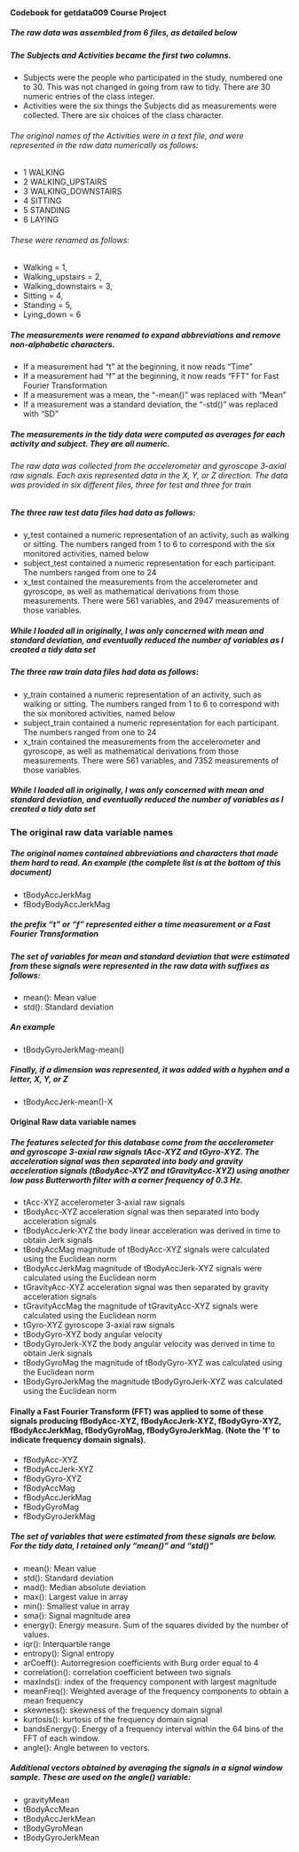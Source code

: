#### Codebook for getdata009 Course Project
##### The raw data was assembled from 6 files, as detailed below
##### The Subjects and Activities became the first two columns.  
* Subjects were the people who participated in the study, numbered one to 30.  This was not changed in going from raw to tidy.  There are 30 numeric entries of the class integer.
* Activities were the six things the Subjects did as measurements were collected.  There are six choices of the class character.
###### The original names of the Activities were in a text file, and were represented in the raw data numerically as follows:
* 1 WALKING
* 2 WALKING_UPSTAIRS
* 3 WALKING_DOWNSTAIRS
* 4 SITTING
* 5 STANDING
* 6 LAYING
###### These were renamed as follows:
* Walking = 1, 
* Walking_upstairs = 2, 
* Walking_downstairs = 3, 
* Sitting = 4, 
* Standing = 5, 
* Lying_down = 6
##### The measurements were renamed to expand abbreviations and remove non-alphabetic characters.  
* If a measurement had “t” at the beginning, it now reads “Time” 
* If a measurement had “f” at the beginning, it now reads “FFT” for Fast Fourier Transformation
* If a measurement was a mean, the “-mean()” was replaced with “Mean”
* If a measurement was a standard deviation, the “-std()” was replaced with “SD”
##### The measurements in the tidy data were computed as averages for each activity and subject.  They are all numeric.
###### The raw data was collected from the accelerometer and gyroscope 3-axial raw signals.  Each axis represented data in the X, Y, or Z direction.  The data was provided in six different files, three for test and three for train
##### The three raw test data files had data as follows: 
* y_test  contained a numeric representation of an activity, such as walking or sitting.  The numbers ranged from 1 to 6 to correspond with the six monitored activities, named below
* subject_test contained a numeric representation for each participant.  The numbers ranged from one to 24
* x_test contained the measurements from the accelerometer and gyroscope, as well as mathematical derivations from those measurements.  There were 561 variables, and 2947 measurements of those variables.  
##### While I loaded all in originally, I was only concerned with mean and standard deviation, and eventually reduced the number of variables as I created a tidy data set
##### The three raw train data files had data as follows: 
* y_train  contained a numeric representation of an activity, such as walking or sitting.  The numbers ranged from 1 to 6 to correspond with the six monitored activities, named below
* subject_train contained a numeric representation for each participant.  The numbers ranged from one to 24
* x_train contained the measurements from the accelerometer and gyroscope, as well as mathematical derivations from those measurements.  There were 561 variables, and 7352 measurements of those variables.  
#####  While I loaded all in originally, I was only concerned with mean and standard deviation, and eventually reduced the number of variables as I created a tidy data set


### **The original raw data variable names**
##### The original names contained abbreviations and characters that made them hard to read.  An example (the complete list is at the bottom of this document)
* tBodyAccJerkMag
* fBodyBodyAccJerkMag
##### the prefix “t” or “f” represented either a time measurement or a Fast Fourier Transformation
##### The set of variables for mean and standard deviation that were estimated from these signals were represented in the raw data with suffixes as follows: 
* mean(): Mean value
* std(): Standard deviation
##### An example
* tBodyGyroJerkMag-mean()
##### Finally, if a dimension was represented, it was added with a hyphen and a letter, X, Y, or Z
* tBodyAccJerk-mean()-X



#### Original Raw data variable names
##### The features selected for this database come from the accelerometer and gyroscope 3-axial raw signals tAcc-XYZ and tGyro-XYZ.  The acceleration signal was then separated into body and gravity acceleration signals (tBodyAcc-XYZ and tGravityAcc-XYZ) using another low pass Butterworth filter with a corner frequency of 0.3 Hz. 
* tAcc-XYZ  accelerometer 3-axial raw signals
* tBodyAcc-XYZ   acceleration signal was then separated into body acceleration signals 
* tBodyAccJerk-XYZ   the body linear acceleration was  derived in time to obtain Jerk signals
* tBodyAccMag  magnitude of tBodyAcc-XYZ signals were calculated using the Euclidean norm
* tBodyAccJerkMag  magnitude of tBodyAccJerk-XYZ signals were calculated using the Euclidean norm
* tGravityAcc-XYZ  acceleration signal was then separated by gravity acceleration signals 
* tGravityAccMag  the magnitude of tGravityAcc-XYZ  signals were calculated using the Euclidean norm
* tGyro-XYZ    gyroscope 3-axial raw signals
* tBodyGyro-XYZ body angular velocity
* tBodyGyroJerk-XYZ  the body angular velocity was derived in time to obtain Jerk signals 
* tBodyGyroMag  the magnitude of tBodyGyro-XYZ was calculated using the Euclidean norm
* tBodyGyroJerkMag  the magnitude tBodyGyroJerk-XYZ  was calculated using the Euclidean norm

#### Finally a Fast Fourier Transform (FFT) was applied to some of these signals producing fBodyAcc-XYZ, fBodyAccJerk-XYZ, fBodyGyro-XYZ, fBodyAccJerkMag, fBodyGyroMag, fBodyGyroJerkMag. (Note the 'f' to indicate frequency domain signals). 

* fBodyAcc-XYZ
* fBodyAccJerk-XYZ
* fBodyGyro-XYZ
* fBodyAccMag
* fBodyAccJerkMag
* fBodyGyroMag
* fBodyGyroJerkMag

##### The set of variables that were estimated from these signals are below.  For the tidy data, I retained only “mean()” and “std()” 

* mean(): Mean value
* std(): Standard deviation
* mad(): Median absolute deviation 
* max(): Largest value in array
* min(): Smallest value in array
* sma(): Signal magnitude area
* energy(): Energy measure. Sum of the squares divided by the number of values. 
* iqr(): Interquartile range 
* entropy(): Signal entropy
* arCoeff(): Autorregresion coefficients with Burg order equal to 4
* correlation(): correlation coefficient between two signals
* maxInds(): index of the frequency component with largest magnitude
* meanFreq(): Weighted average of the frequency components to obtain a mean frequency
* skewness(): skewness of the frequency domain signal 
* kurtosis(): kurtosis of the frequency domain signal 
* bandsEnergy(): Energy of a frequency interval within the 64 bins of the FFT of each window.
* angle(): Angle between to vectors.

##### Additional vectors obtained by averaging the signals in a signal window sample. These are used on the angle() variable:

* gravityMean
* tBodyAccMean
* tBodyAccJerkMean
* tBodyGyroMean
* tBodyGyroJerkMean



